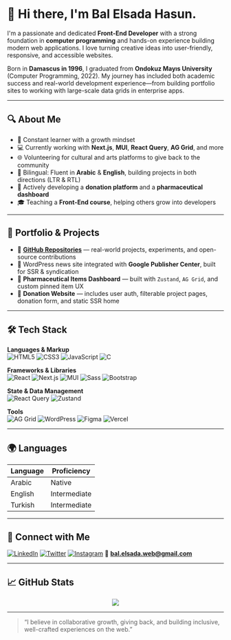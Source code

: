# 👋 Hi there, I'm Bal Elsada Hasun.

I'm a passionate and dedicated **Front-End Developer** with a strong foundation in **computer programming** and hands-on experience building modern web applications. I love turning creative ideas into user-friendly, responsive, and accessible websites.  

Born in **Damascus in 1996**, I graduated from **Ondokuz Mayıs University** (Computer Programming, 2022). My journey has included both academic success and real-world development experience—from building portfolio sites to working with large-scale data grids in enterprise apps.

---

## 🔍 About Me

- 🧠 Constant learner with a growth mindset
- 💻 Currently working with **Next.js**, **MUI**, **React Query**, **AG Grid**, and more
- 🌐 Volunteering for cultural and arts platforms to give back to the community
- 💬 Bilingual: Fluent in **Arabic** & **English**, building projects in both directions (LTR & RTL)
- 💼 Actively developing a **donation platform** and a **pharmaceutical dashboard**
- 🎓 Teaching a **Front-End course**, helping others grow into developers

---

## 💼 Portfolio & Projects

<!-- - 🌍 [**Personal Website**](https://balhasun.github.io/personal-site/index.html) — includes bio, education, and design examples  -->
- 🚀 [**GitHub Repositories**](https://github.com/BalHasun) — real-world projects, experiments, and open-source contributions  
- 🧾 WordPress news site integrated with **Google Publisher Center**, built for SSR & syndication  
- 💊 **Pharmaceutical Items Dashboard** — built with `Zustand`, `AG Grid`, and custom pinned item UX  
- 💖 **Donation Website** — includes user auth, filterable project pages, donation form, and static SSR home

---

## 🛠️ Tech Stack

**Languages & Markup**  
![HTML5](https://img.shields.io/badge/html5-E34F26?style=flat&logo=html5&logoColor=white)
![CSS3](https://img.shields.io/badge/css3-1572B6?style=flat&logo=css3&logoColor=white)
![JavaScript](https://img.shields.io/badge/javascript-F7DF1E?style=flat&logo=javascript&logoColor=black)
![C](https://img.shields.io/badge/c-00599C?style=flat&logo=c&logoColor=white)

**Frameworks & Libraries**  
![React](https://img.shields.io/badge/react-20232A?style=flat&logo=react&logoColor=61DAFB)
![Next.js](https://img.shields.io/badge/next.js-000000?style=flat&logo=nextdotjs&logoColor=white)
![MUI](https://img.shields.io/badge/MUI-007FFF?style=flat&logo=mui&logoColor=white)
![Sass](https://img.shields.io/badge/sass-CC6699?style=flat&logo=sass&logoColor=white)
![Bootstrap](https://img.shields.io/badge/bootstrap-563D7C?style=flat&logo=bootstrap&logoColor=white)

**State & Data Management**  
![React Query](https://img.shields.io/badge/react_query-FF4154?style=flat&logo=reactquery&logoColor=white)
![Zustand](https://img.shields.io/badge/zustand-000?style=flat&logo=zustand&logoColor=white)

**Tools**  
![AG Grid](https://img.shields.io/badge/ag--grid-2D8EFF?style=flat&logo=ag-grid&logoColor=white)
![WordPress](https://img.shields.io/badge/WordPress-21759B?style=flat&logo=wordpress&logoColor=white)
![Figma](https://img.shields.io/badge/figma-F24E1E?style=flat&logo=figma&logoColor=white)
![Vercel](https://img.shields.io/badge/vercel-000000?style=flat&logo=vercel&logoColor=white)

---

## 🌍 Languages

| Language | Proficiency |
|----------|-------------|
| Arabic   | Native      |
| English  | Intermediate |
| Turkish  | Intermediate |

---

## 💬 Connect with Me

[![LinkedIn](https://img.shields.io/badge/linkedin-0A66C2?style=flat&logo=linkedin&logoColor=white)](https://linkedin.com/in/kusay-elhalife)
[![Twitter](https://img.shields.io/badge/twitter-1DA1F2?style=flat&logo=twitter&logoColor=white)](https://twitter.com/HasonFouad)
[![Instagram](https://img.shields.io/badge/instagram-E4405F?style=flat&logo=instagram&logoColor=white)](https://www.instagram.com/bal_elsada/)
📧 **bal.elsada.web@gmail.com**

---

## 📈 GitHub Stats

 
<p align="center">
<!--   <img src="https://github-readme-stats.vercel.app/api?username=BalHasun&show_icons=true&theme=tokyonight" /> -->
  <img src="https://github-readme-streak-stats.herokuapp.com/?user=BalHasun&theme=tokyonight" />
</p>
 

---

> “I believe in collaborative growth, giving back, and building inclusive, well-crafted experiences on the web.”

